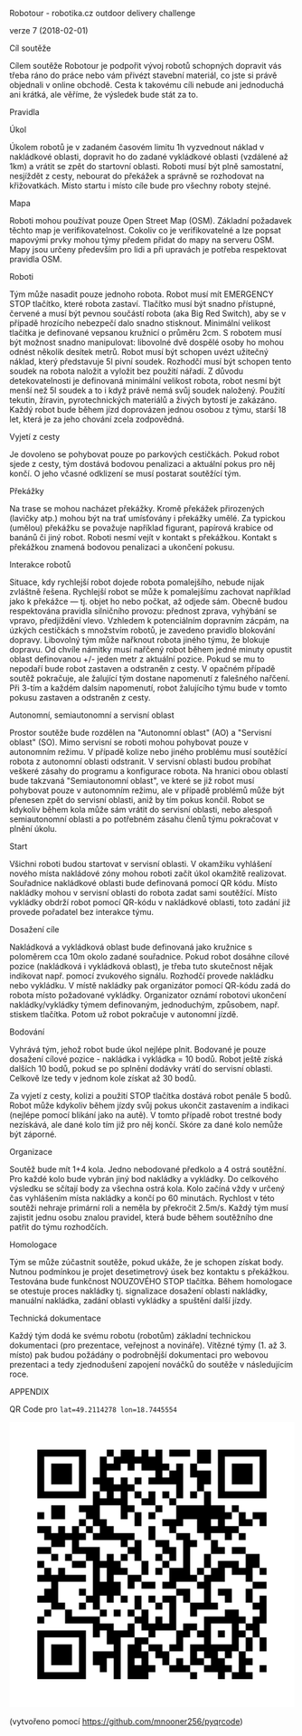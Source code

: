 Robotour - robotika.cz outdoor delivery challenge

verze 7 (2018-02-01)

Cíl soutěže

Cílem soutěže Robotour je podpořit vývoj robotů schopných dopravit vás třeba
ráno do práce nebo vám přivézt stavební materiál, co jste si právě objednali v
online obchodě. Cesta k takovému cíli nebude ani jednoduchá ani krátká, ale
věříme, že výsledek bude stát za to.

Pravidla

Úkol

Úkolem robotů je v zadaném časovém limitu 1h vyzvednout náklad v nakládkové
oblasti, dopravit ho do zadané vykládkové oblasti (vzdálené až 1km) a
vrátit se zpět do startovní oblasti. Roboti musí být plně samostatní, nesjíždět z
cesty, nebourat do překážek a správně se rozhodovat na křižovatkách.
Místo startu i místo cíle bude pro všechny roboty stejné.

Mapa

Roboti mohou používat pouze Open Street Map (OSM). Základní požadavek těchto map je
verifikovatelnost. Cokoliv co je verifikovatelné a lze popsat mapovými prvky
mohou týmy předem přidat do mapy na serveru OSM. Mapy jsou určeny především pro
lidi a při upravách je potřeba respektovat pravidla OSM.

Roboti

Tým může nasadit pouze jednoho robota. Robot musí mít EMERGENCY STOP tlačítko,
které robota zastaví. Tlačítko musí být snadno přístupné, červené a musí být
pevnou součástí robota (aka Big Red Switch), aby se v případě hrozícího
nebezpečí dalo snadno stisknout.  Minimální velikost tlačítka je definované
vepsanou kružnicí o průměru 2cm. S robotem musí být možnost snadno manipulovat:
libovolné dvě dospělé osoby ho mohou odnést několik desítek metrů. Robot musí
být schopen uvézt užitečný náklad, který představuje 5l pivní soudek. Rozhodčí
musí být schopen tento soudek na robota naložit a vyložit bez použití nářadí.
Z důvodu detekovatelnosti je definovaná minimální velikost robota, robot nesmí
být menší než 5l soudek a to i když právě nemá svůj soudek naložený.
Použití tekutin, žíravin, pyrotechnických materiálů a živých bytostí je zakázáno.
Každý robot bude během jízd doprovázen jednou osobou z
týmu, starší 18 let, která je za jeho chování zcela zodpovědná.

Vyjetí z cesty

Je dovoleno se pohybovat pouze po parkových cestičkách. Pokud robot sjede z
cesty, tým dostává bodovou penalizaci a aktuální pokus pro něj končí.
O jeho včasné odklizení se musí postarat soutěžící tým.


Překážky

Na trase se mohou nacházet překážky. Kromě překážek
přirozených (lavičky atp.) mohou být na trať umísťovány i překážky umělé. Za
typickou (umělou) překážku se považuje například figurant, papírová krabice od
banánů či jiný robot. Roboti nesmí vejít v kontakt s překážkou. Kontakt s
překážkou znamená bodovou penalizaci a ukončení pokusu.


Interakce robotů

Situace, kdy rychlejší robot dojede robota pomalejšího, nebude nijak zvláštně
řešena. Rychlejší robot se může k pomalejšímu zachovat například jako k
překážce — tj. objet ho nebo počkat, až odjede sám. Obecně budou respektována
pravidla silničního provozu: přednost zprava, vyhýbání se vpravo, předjíždění
vlevo.
Vzhledem k potenciálním dopravním zácpám, na úzkých cestičkách s množstvím
robotů, je zavedeno pravidlo blokování dopravy. Libovolný tým může nařknout
robota jiného týmu, že blokuje dopravu. Od chvíle námitky musí nařčený robot
během jedné minuty opustit oblast definovanou +/- jeden metr z aktuální pozice.
Pokud se mu to nepodaří bude robot zastaven a odstraněn z cesty. V opačném
případě soutěž pokračuje, ale žalující tým dostane napomenutí z falešného
nařčení. Při 3-tím a každém dalsím napomenutí, robot žalujícího týmu bude v tomto
pokusu zastaven a odstraněn z cesty.


Autonomní, semiautonomní a servisní oblast

Prostor soutěže bude rozdělen na "Autonomní oblast" (AO) a "Servisní oblast" (SO).
Mimo servisní se roboti mohou pohybovat pouze v autonomním režimu.
V případě kolize nebo jiného problému musí soutěžící robota z autonomní oblasti odstranit.
V servisní oblasti budou probíhat veškeré zásahy do programu a konfigurace robota.
Na hranici obou oblastí bude takzvaná "Semiautonomní oblast", ve které se již robot musí pohybovat pouze v autonomním
režimu, ale v případě problémů může být přenesen zpět do servisní oblasti, aniž by tím pokus končil.
Robot se kdykoliv během kola může sám vrátit do servisní oblasti, nebo alespoň semiautonomní oblasti
a po potřebném zásahu členů týmu pokračovat v plnění úkolu.


Start

Všichni roboti budou startovat v servisní oblasti. V okamžiku vyhlášení nového místa nakládové
zóny mohou roboti začít úkol okamžitě realizovat. Souřadnice nakládkové oblasti bude definovaná pomocí QR kódu.
Místo nakládky mohou v servisní oblasti do robota zadat sami soutěžící.
Místo vykládky obdrží robot pomocí QR-kódu v nakládkové oblasti, toto zadání již provede pořadatel bez interakce týmu.


Dosažení cíle

Nakládková a vykládková oblast bude definovaná jako kružnice s poloměrem cca 10m okolo zadané souřadnice.
Pokud robot dosáhne cílové pozice (nakládková i vykládková oblast),
je třeba tuto skutečnost nějak indikovat např.  pomocí zvukového signálu.
Rozhodčí provede nakládku nebo vykládku. V místě nakládky pak organizátor pomocí QR-kódu
zadá do robota místo požadované vykládky. Organizator oznámí robotovi ukončení nakládky/vykládky
týmem definovaným, jednoduchým, způsobem, např. stiskem tlačítka. Potom už robot pokračuje v autonomní jízdě.


Bodování

Vyhrává tým, jehož robot bude úkol nejlépe plnit. Bodované je pouze dosažení
cílové pozice - nakládka i vykládka = 10 bodů. Robot ještě získá dalších 10 bodů, pokud se po
splnění dodávky vrátí do servisní oblasti. Celkově lze tedy v jednom kole získat
až 30 bodů.

Za vyjetí z cesty, kolizi a použití STOP tlačítka dostává robot penále
5 bodů. Robot může kdykoliv během jízdy svůj pokus ukončit zastavením a
indikaci (nejlépe pomocí blikání jako na autě). V tomto případě robot trestné body nezískává,
ale dané kolo tím již pro něj končí. Skóre za dané kolo nemůže být záporné.


Organizace

Soutěž bude mít 1+4 kola. Jedno nebodované předkolo a 4 ostrá soutěžní.
Pro každé kolo bude vybrán jiný bod nakládky a vykládky. Do celkového výsledku se
sčítají body za všechna ostrá kola.
Kolo začíná vždy v určený čas vyhlášením místa nakládky a končí po 60 minutách.
Rychlost v této soutěži nehraje primární roli a neměla by překročit 2.5m/s.
Každý tým musí zajistit jednu osobu znalou pravidel, která bude během soutěžního dne patřit do
týmu rozhodčích.

Homologace

Tým se může zúčastnit soutěže, pokud ukáže, že je schopen získat body.
Nutnou podmínkou je projet desetimetrový úsek bez kontaktu s překážkou.
Testována bude funkčnost NOUZOVÉHO STOP tlačítka.
Během homologace se otestuje proces nakládky tj. signalizace dosažení oblasti nakládky,
manuální nakládka, zadání oblasti vykládky a spuštění další jízdy.


Technická dokumentace

Každý tým dodá ke svému robotu (robotům) základní technickou dokumentaci (pro
prezentace, veřejnost a novináře). Vítězné týmy (1. až 3. místo) pak budou
požádány o podrobnější dokumentaci pro webovou prezentaci a tedy zjednodušení
zapojení nováčků do soutěže v následujícím roce.


APPENDIX

QR Code pro `lat=49.2114278 lon=18.7445554`

![QR Code](qrcode.svg)

(vytvořeno pomocí https://github.com/mnooner256/pyqrcode)
